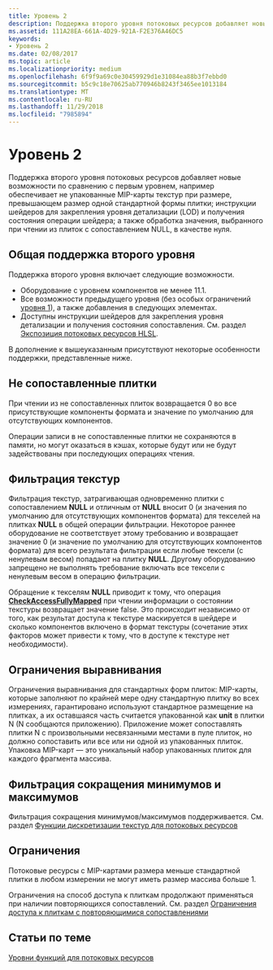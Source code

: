 ```yaml
---
title: Уровень 2
description: Поддержка второго уровня потоковых ресурсов добавляет новые возможности по сравнению с первым уровнем, например обеспечивает не упакованные MIP-карты текстур при размере, превышающем размер одной стандартной формы плитки; инструкции шейдеров для закрепления уровня детализации (LOD) и получения состояния операции шейдера; а также обработка значения, выбранного при чтении из плиток с сопоставлением NULL, в качестве нуля.
ms.assetid: 111A28EA-661A-4D29-921A-F2E376A46DC5
keywords:
- Уровень 2
ms.date: 02/08/2017
ms.topic: article
ms.localizationpriority: medium
ms.openlocfilehash: 6f9f9a69c0e30459929d1e31084ea88b3f7ebbd0
ms.sourcegitcommit: b5c9c18e70625ab770946b8243f3465ee1013184
ms.translationtype: MT
ms.contentlocale: ru-RU
ms.lasthandoff: 11/29/2018
ms.locfileid: "7985894"
---
```

# <a name="tier-2"></a>Уровень 2


Поддержка второго уровня потоковых ресурсов добавляет новые возможности по сравнению с первым уровнем, например обеспечивает не упакованные MIP-карты текстур при размере, превышающем размер одной стандартной формы плитки; инструкции шейдеров для закрепления уровня детализации (LOD) и получения состояния операции шейдера; а также обработка значения, выбранного при чтении из плиток с сопоставлением NULL, в качестве нуля.

## <a name="span-idtier2generalsupportspanspan-idtier2generalsupportspanspan-idtier2generalsupportspantier-2-general-support"></a><span id="Tier_2_general_support"></span><span id="tier_2_general_support"></span><span id="TIER_2_GENERAL_SUPPORT"></span>Общая поддержка второго уровня


Поддержка второго уровня включает следующие возможности.

-   Оборудование с уровнем компонентов не менее 11.1.
-   Все возможности предыдущего уровня (без особых ограничений [уровня 1](tier-1.md)), а также добавления в следующих элементах.
-   Доступны инструкции шейдеров для закрепления уровня детализации и получения состояния сопоставления. См. раздел [Экспозиция потоковых ресурсов HLSL](hlsl-streaming-resources-exposure.md).

В дополнение к вышеуказанным присутствуют некоторые особенности поддержки, представленные ниже.

## <a name="span-idnon-mappedtilesspanspan-idnon-mappedtilesspanspan-idnon-mappedtilesspannon-mapped-tiles"></a><span id="Non-mapped_tiles"></span><span id="non-mapped_tiles"></span><span id="NON-MAPPED_TILES"></span>Не сопоставленные плитки


При чтении из не сопоставленных плиток возвращается 0 во все присутствующие компоненты формата и значение по умолчанию для отсутствующих компонентов.

Операции записи в не сопоставленные плитки не сохраняются в памяти, но могут оказаться в кэшах, которые будут или не будут задействованы при последующих операциях чтения.

## <a name="span-idtexturefilteringspanspan-idtexturefilteringspanspan-idtexturefilteringspantexture-filtering"></a><span id="Texture_filtering"></span><span id="texture_filtering"></span><span id="TEXTURE_FILTERING"></span>Фильтрация текстур


Фильтрация текстур, затрагивающая одновременно плитки с сопоставлением **NULL** и отличным от **NULL** вносит 0 (и значения по умолчанию для отсутствующих компонентов формата) для текселей на плитках **NULL** в общей операции фильтрации. Некоторое раннее оборудование не соответствует этому требованию и возвращает значение 0 (и значение по умолчанию для отсутствующих компонентов формата) для всего результата фильтрации если любые тексели (с ненулевым весом) попадают на плитку **NULL**. Другому оборудованию запрещено не выполнять требование включать все тексели с ненулевым весом в операцию фильтрации.

Обращение к текселям **NULL** приводит к тому, что операция [**CheckAccessFullyMapped**](https://msdn.microsoft.com/library/windows/desktop/dn292083) при чтении информации о состоянии текстуры возвращает значение false. Это происходит независимо от того, как результат доступа к текстуре маскируется в шейдере и сколько компонентов включено в формат текстуры (сочетание этих факторов может привести к тому, что в доступе к текстуре нет необходимости).

## <a name="span-idalignmentconstraintsspanspan-idalignmentconstraintsspanspan-idalignmentconstraintsspanalignment-constraints"></a><span id="Alignment_constraints"></span><span id="alignment_constraints"></span><span id="ALIGNMENT_CONSTRAINTS"></span>Ограничения выравнивания


Ограничения выравнивания для стандартных форм плиток: MIP-карты, которые заполняют по крайней мере одну стандартную плитку во всех измерениях, гарантировано используют стандартное размещение на плитках, а их оставшаяся часть считается упакованной как **unit** в плитки N (N сообщаются приложению). Приложение может сопоставлять плитки N с произвольными несвязанными местами в пуле плиток, но должно сопоставить или все или ни одной из упакованных плиток. Упаковка MIP-карт — это уникальный набор упакованных плиток для каждого фрагмента массива.

## <a name="span-idminmaxreductionfilteringspanspan-idminmaxreductionfilteringspanspan-idminmaxreductionfilteringspanminmax-reduction-filtering"></a><span id="Min_Max_reduction_filtering"></span><span id="min_max_reduction_filtering"></span><span id="MIN_MAX_REDUCTION_FILTERING"></span>Фильтрация сокращения минимумов и максимумов


Фильтрация сокращения минимумов/максимумов поддерживается. См. раздел [Функции дискретизации текстур для потоковых ресурсов](streaming-resources-texture-sampling-features.md)

## <a name="span-idlimitationsspanspan-idlimitationsspanspan-idlimitationsspanlimitations"></a><span id="Limitations"></span><span id="limitations"></span><span id="LIMITATIONS"></span>Ограничения


Потоковые ресурсы с MIP-картами размера меньше стандартной плитки в любом измерении не могут иметь размер массива больше 1.

Ограничения на способ доступа к плиткам продолжают применяться при наличии повторяющихся сопоставлений. См. раздел [Ограничения доступа к плиткам с повторяющимися сопоставлениями](tile-access-limitations-with-duplicate-mappings.md)

## <a name="span-idrelated-topicsspanrelated-topics"></a><span id="related-topics"></span>Статьи по теме


[Уровни функций для потоковых ресурсов](streaming-resources-features-tiers.md)

 

 




